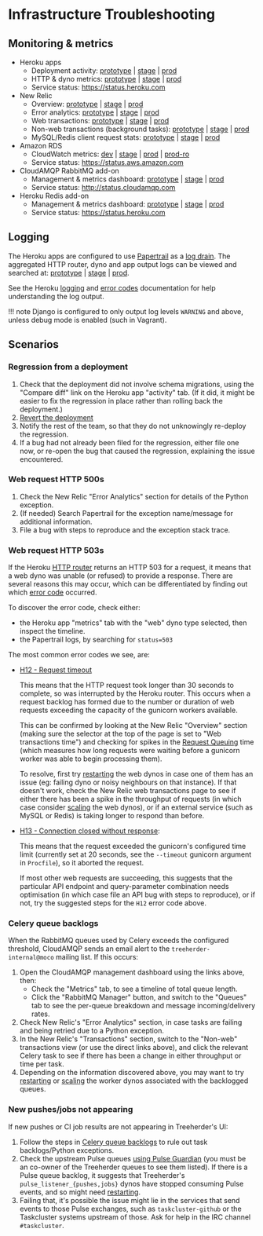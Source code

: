 # Infrastructure Troubleshooting

## Monitoring & metrics

- Heroku apps
  - Deployment activity:
    [prototype](https://dashboard.heroku.com/apps/treeherder-prototype/activity) |
    [stage](https://dashboard.heroku.com/apps/treeherder-stage/activity) |
    [prod](https://dashboard.heroku.com/apps/treeherder-prod/activity)
  - HTTP & dyno metrics:
    [prototype](https://dashboard.heroku.com/apps/treeherder-prototype/metrics) |
    [stage](https://dashboard.heroku.com/apps/treeherder-stage/metrics) |
    [prod](https://dashboard.heroku.com/apps/treeherder-prod/metrics)
  - Service status: <https://status.heroku.com>
- New Relic
  - Overview:
    [prototype](https://rpm.newrelic.com/accounts/677903/applications/7385291) |
    [stage](https://rpm.newrelic.com/accounts/677903/applications/14179733) |
    [prod](https://rpm.newrelic.com/accounts/677903/applications/14179757)
  - Error analytics:
    [prototype](https://rpm.newrelic.com/accounts/677903/applications/7385291/filterable_errors) |
    [stage](https://rpm.newrelic.com/accounts/677903/applications/14179733/filterable_errors) |
    [prod](https://rpm.newrelic.com/accounts/677903/applications/14179757/filterable_errors)
  - Web transactions:
    [prototype](https://rpm.newrelic.com/accounts/677903/applications/7385291/transactions?type=app) |
    [stage](https://rpm.newrelic.com/accounts/677903/applications/14179733/transactions?type=app) |
    [prod](https://rpm.newrelic.com/accounts/677903/applications/14179757/transactions?type=app)
  - Non-web transactions (background tasks):
    [prototype](https://rpm.newrelic.com/accounts/677903/applications/7385291/transactions?type=other&show_browser=false) |
    [stage](https://rpm.newrelic.com/accounts/677903/applications/14179733/transactions?type=other&show_browser=false) |
    [prod](https://rpm.newrelic.com/accounts/677903/applications/14179757/transactions?type=other&show_browser=false)
  - MySQL/Redis client request stats:
    [prototype](https://rpm.newrelic.com/accounts/677903/applications/7385291/datastores) |
    [stage](https://rpm.newrelic.com/accounts/677903/applications/14179733/datastores) |
    [prod](https://rpm.newrelic.com/accounts/677903/applications/14179757/datastores)
- Amazon RDS
  - CloudWatch metrics:
    [dev](https://console.aws.amazon.com/rds/home?region=us-east-1#database:id=treeherder-dev;is-cluster=false;tab=monitoring) |
    [stage](https://console.aws.amazon.com/rds/home?region=us-east-1#database:id=treeherder-stage;is-cluster=false;tab=monitoring) |
    [prod](https://console.aws.amazon.com/rds/home?region=us-east-1#database:id=treeherder-prod;is-cluster=false;tab=monitoring) |
    [prod-ro](https://console.aws.amazon.com/rds/home?region=us-east-1#database:id=treeherder-prod-ro;is-cluster=false;tab=monitoring)
  - Service status: <https://status.aws.amazon.com>
- CloudAMQP RabbitMQ add-on
  - Management & metrics dashboard:
    [prototype](https://addons-sso.heroku.com/apps/treeherder-prototype/addons/cloudamqp) |
    [stage](https://addons-sso.heroku.com/apps/treeherder-stage/addons/cloudamqp) |
    [prod](https://addons-sso.heroku.com/apps/treeherder-prod/addons/cloudamqp)
  - Service status: <http://status.cloudamqp.com>
- Heroku Redis add-on
  - Management & metrics dashboard:
    [prototype](https://addons-sso.heroku.com/apps/treeherder-prototype/addons/heroku-redis) |
    [stage](https://addons-sso.heroku.com/apps/treeherder-stage/addons/heroku-redis) |
    [prod](https://addons-sso.heroku.com/apps/treeherder-prod/addons/heroku-redis)
  - Service status: <https://status.heroku.com>

## Logging

The Heroku apps are configured to use [Papertrail] as a [log drain]. The aggregated
HTTP router, dyno and app output logs can be viewed and searched at:
[prototype](https://papertrailapp.com/systems/treeherder-prototype/events) |
[stage](https://papertrailapp.com/systems/treeherder-stage/events) |
[prod](https://papertrailapp.com/systems/treeherder-prod/events).

See the Heroku [logging] and [error codes] documentation for help understanding the log output.

[papertrail]: https://papertrailapp.com
[log drain]: https://devcenter.heroku.com/articles/log-drains
[logging]: https://devcenter.heroku.com/articles/logging
[error codes]: https://devcenter.heroku.com/articles/error-codes

<!-- prettier-ignore -->
!!! note
    Django is configured to only output log levels `WARNING` and above, unless debug
    mode is enabled (such in Vagrant).

## Scenarios

### Regression from a deployment

1. Check that the deployment did not involve schema migrations, using the "Compare diff"
   link on the Heroku app "activity" tab. (If it did, it might be easier to fix the
   regression in place rather than rolling back the deployment.)
2. [Revert the deployment](administration.md#reverting-deployments)
3. Notify the rest of the team, so that they do not unknowingly re-deploy the regression.
4. If a bug had not already been filed for the regression, either file one now, or re-open
   the bug that caused the regression, explaining the issue encountered.

### Web request HTTP 500s

1. Check the New Relic "Error Analytics" section for details of the Python exception.
2. (If needed) Search Papertrail for the exception name/message for additional information.
3. File a bug with steps to reproduce and the exception stack trace.

### Web request HTTP 503s

If the Heroku [HTTP router] returns an HTTP 503 for a request, it means that a web dyno was
unable (or refused) to provide a response. There are several reasons this may occur, which
can be differentiated by finding out which [error code][error codes] occurred.

To discover the error code, check either:

- the Heroku app "metrics" tab with the "web" dyno type selected, then inspect the timeline.
- the Papertrail logs, by searching for `status=503`

The most common error codes we see, are:

- [H12 - Request timeout][error-h12]

  This means that the HTTP request took longer than 30 seconds to complete, so was interrupted
  by the Heroku router. This occurs when a request backlog has formed due to the number or
  duration of web requests exceeding the capacity of the gunicorn workers available.

  This can be confirmed by looking at the New Relic "Overview" section (making sure the
  selector at the top of the page is set to "Web transactions time") and checking for spikes
  in the [Request Queuing] time (which measures how long requests were waiting before a
  gunicorn worker was able to begin processing them).

  To resolve, first try [restarting] the web dynos in case one of them has an issue (eg: failing
  dyno or noisy neighbours on that instance). If that doesn't work, check the New Relic web
  transactions page to see if either there has been a spike in the throughput of requests
  (in which case consider [scaling] the web dynos), or if an external service (such as MySQL
  or Redis) is taking longer to respond than before.

- [H13 - Connection closed without response][error-h13]:

  This means that the request exceeded the gunicorn's configured time limit (currently set
  at 20 seconds, see the `--timeout` gunicorn argument in `Procfile`), so it aborted the
  request.

  If most other web requests are succeeding, this suggests that the particular API endpoint
  and query-parameter combination needs optimisation (in which case file an API bug with
  steps to reproduce), or if not, try the suggested steps for the `H12` error code above.

[http router]: https://devcenter.heroku.com/articles/http-routing
[error code]: https://devcenter.heroku.com/articles/error-codes
[error-h12]: https://devcenter.heroku.com/articles/error-codes#h12-request-timeout
[error-h13]: https://devcenter.heroku.com/articles/error-codes#h13-connection-closed-without-response
[request queuing]: https://docs.newrelic.com/docs/apm/applications-menu/features/request-queuing-tracking-front-end-time
[restarting]: administration.md#restarting-dynos
[scaling]: administration.md#scaling-dynos

### Celery queue backlogs

When the RabbitMQ queues used by Celery exceeds the configured threshold, CloudAMQP sends
an email alert to the `treeherder-internal@moco` mailing list. If this occurs:

1. Open the CloudAMQP management dashboard using the links above, then:
   - Check the "Metrics" tab, to see a timeline of total queue length.
   - Click the "RabbitMQ Manager" button, and switch to the "Queues" tab to see
     the per-queue breakdown and message incoming/delivery rates.
2. Check New Relic's "Error Analytics" section, in case tasks are failing and being
   retried due to a Python exception.
3. In the New Relic's "Transactions" section, switch to the "Non-web" transactions view
   (or use the direct links above), and click the relevant Celery task to see if there
   has been a change in either throughput or time per task.
4. Depending on the information discovered above, you may want to try [restarting] or
   [scaling] the worker dynos associated with the backlogged queues.

### New pushes/jobs not appearing

If new pushes or CI job results are not appearing in Treeherder's UI:

1. Follow the steps in [Celery queue backlogs](#celery-queue-backlogs) to rule out
   task backlogs/Python exceptions.
2. Check the upstream Pulse queues [using Pulse Guardian] (you must be an co-owner of
   the Treeherder queues to see them listed). If there is a Pulse queue backlog,
   it suggests that Treeherder's `pulse_listener_{pushes,jobs}` dynos have stopped
   consuming Pulse events, and so might need [restarting].
3. Failing that, it's possible the issue might lie in the services that send events to
   those Pulse exchanges, such as `taskcluster-github` or
   the Taskcluster systems upstream of those. Ask for help in the IRC channel
   `#taskcluster`.

[using pulse guardian]: https://pulseguardian.mozilla.org/queues
